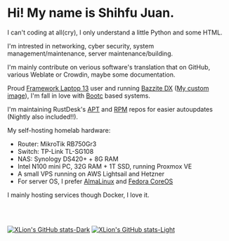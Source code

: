 # Hi! My name is Shihfu Juan.

I can't coding at all(cry), I only understand a little Python and some HTML.

I'm intrested in networking, cyber security, system management/maintenance, server maintenance/building.

I'm mainly contribute on verious software's translation that on GitHub, various Weblate or Crowdin, maybe some documentation.

Proud [Framework Laptop 13](https://frame.work/laptop13) user and running [Bazzite DX](https://dev.bazzite.gg/) ([My custom image](https://github.com/xlionjuan/fw13-bootc-sys)), I'm fall in love with [Bootc](https://github.com/bootc-dev/bootc) based systems.

I'm maintaining RustDesk's [APT](https://github.com/xlionjuan/rustdesk-apt-repo-latest) and [RPM](https://github.com/xlionjuan/rustdesk-rpm-repo) repos for easier autoupdates (Nightly also included!!).

My self-hosting homelab hardware:
- Router: MikroTik RB750Gr3
- Switch: TP-Link TL-SG108
- NAS: Synology DS420+ + 8G RAM
- Intel N100 mini PC, 32G RAM + 1T SSD, running Proxmox VE
- A small VPS running on AWS Lightsail and Hetzner
- For server OS, I prefer [AlmaLinux](https://almalinux.org/) and [Fedora CoreOS](https://fedoraproject.org/coreos/)

I mainly hosting services though Docker, I love it.

<br>
<br>

<!--GitHub stats-->
[![XLion's GitHub stats-Dark](https://github-readme-stats.vercel.app/api?username=xlionjuan&show=reviews,discussions_started,discussions_answered,prs_merged,prs_merged_percentage,show_icons=true&show_icons=true&theme=dark#gh-dark-mode-only)](https://github.com/anuraghazra/github-readme-stats#gh-dark-mode-only)
[![XLion's GitHub stats-Light](https://github-readme-stats.vercel.app/api?username=xlionjuan&show=reviews,discussions_started,discussions_answered,prs_merged,prs_merged_percentage,show_icons=true&show_icons=true&theme=default#gh-light-mode-only)](https://github.com/anuraghazra/github-readme-stats#gh-light-mode-only)

<!--
**xlionjuan/xlionjuan** is a ✨ _special_ ✨ repository because its `README.md` (this file) appears on your GitHub profile.

Here are some ideas to get you started:

- 🔭 I’m currently working on ...
- 🌱 I’m currently learning ...
- 👯 I’m looking to collaborate on ...
- 🤔 I’m looking for help with ...
- 💬 Ask me about ...
- 📫 How to reach me: ...
- 😄 Pronouns: ...
- ⚡ Fun fact: ...
-->
